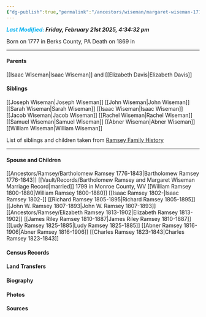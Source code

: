 ```yaml
---
{"dg-publish":true,"permalink":"/ancestors/wiseman/margaret-wiseman-1777-1869/","tags":["Margaret-Wiseman"]}
---
```


***<font color="#00b0f0">Last Modified:</font> Friday, February 21st 2025, 4:34:32 pm***

Born on  1777 in Berks County, PA
Death on 1869 in <!-- link to place -->

---
#### Parents

[[Isaac Wiseman\|Isaac Wiseman]] and [[Elizabeth Davis\|Elizabeth Davis]]
#### Siblings
[[Joseph Wiseman\|Joseph Wiseman]]
[[John Wiseman\|John Wiseman]]
[[Sarah Wiseman\|Sarah Wiseman]]
[[Isaac Wiseman\|Isaac Wiseman]]
[[Jacob Wiseman\|Jacob Wiseman]]
[[Rachel Wiseman\|Rachel Wiseman]]
[[Samuel Wiseman\|Samuel Wiseman]]
[[Abner Wiseman\|Abner Wiseman]]
[[William Wiseman\|William Wiseman]]

List of siblings and children taken from [Ramsey Family History](https://drive.google.com/file/d/0B0oZv34v0ajXejR4V3pqMlB6UEk/view?usp=drive_link&resourcekey=0-aRa0H6wsvVjU9uv38-PDLQ)

---
#### Spouse and Children
[[Ancestors/Ramsey/Bartholomew Ramsey 1776-1843\|Bartholomew Ramsey 1776-1843]]  [[Vault/Records/Bartholomew Ramsey and Margaret Wiseman Marriage Record\|married]] 1799 in Monroe County, WV 
[[William Ramsey 1800-1880\|William Ramsey 1800-1880]]
[[Isaac Ramsey 1802-\|Isaac Ramsey 1802-]]
[[Richard Ramsey 1805-1895\|Richard Ramsey 1805-1895]]
[[John W. Ramsey 1807-1893\|John W. Ramsey 1807-1893]]
[[Ancestors/Ramsey/Elizabeth Ramsey 1813-1902\|Elizabeth Ramsey 1813-1902]]
[[James Riley Ramsey 1810-1887\|James Riley Ramsey 1810-1887]]
[[Ludy Ramsey 1825-1885\|Ludy Ramsey 1825-1885]]
[[Abner Ramsey 1816-1906\|Abner Ramsey 1816-1906]]
[[Charles Ramsey 1823-1843\|Charles Ramsey 1823-1843]]
#### Census Records

#### Land Transfers

#### Biography

#### Photos

#### Sources

